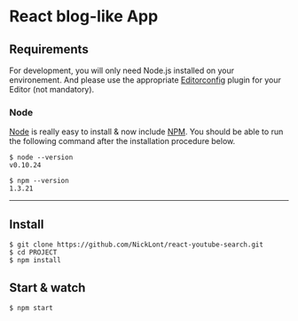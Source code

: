 # React blog-like App

## Requirements

For development, you will only need Node.js installed on your environement.
And please use the appropriate [Editorconfig](http://editorconfig.org/) plugin for your Editor (not mandatory).

### Node

[Node](http://nodejs.org/) is really easy to install & now include [NPM](https://npmjs.org/).
You should be able to run the following command after the installation procedure
below.

    $ node --version
    v0.10.24

    $ npm --version
    1.3.21

---

## Install

    $ git clone https://github.com/NickLont/react-youtube-search.git
    $ cd PROJECT
    $ npm install
    
## Start & watch

    $ npm start
